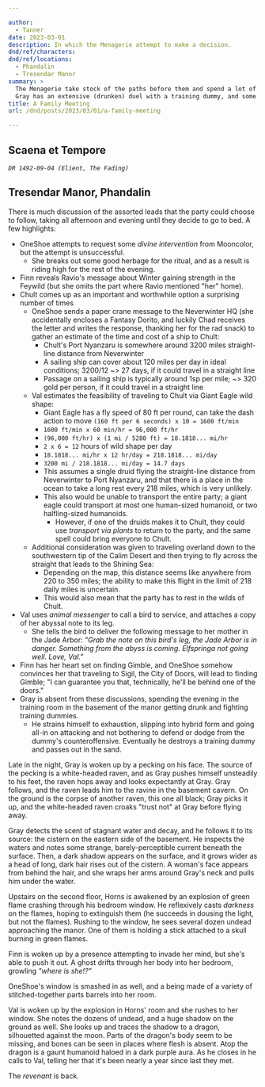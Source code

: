 ```yaml
---

author:
  - Tanner
date: 2023-03-01
description: In which the Menagerie attempt to make a decision.
dnd/ref/characters:
dnd/ref/locations:
  - Phandalin
  - Tresendar Manor
summary: >
  The Menagerie take stock of the paths before them and spend a lot of time trying to choose one.
  Gray has an extensive (drunken) duel with a training dummy, and some familiar unfamiliar guests come calling in the night.
title: A Family Meeting
url: /dnd/posts/2023/03/01/a-family-meeting

---
```


## Scaena et Tempore

_`DR 1492-09-04 (Elient, The Fading)`_

## Tresendar Manor, Phandalin

There is much discussion of the assorted leads that the party could choose to follow, taking all afternoon and evening until they decide to go to bed.
A few highlights:
- OneShoe attempts to request some _divine intervention_ from Mooncolor, but the attempt is unsuccessful.
  - She breaks out some good herbage for the ritual, and as a result is riding high for the rest of the evening.
- Finn reveals Ravio's message about Winter gaining strength in the Feywild (but she omits the part where Ravio mentioned "her" home).
- Chult comes up as an important and worthwhile option a surprising number of times
  - OneShoe sends a paper crane message to the Neverwinter HQ (she accidentally encloses a Fantasy Dorito, and luckily Chad receives the letter and writes the response, thanking her for the rad snack) to gather an estimate of the time and cost of a ship to Chult:
    - Chult's Port Nyanzaru is somewhere around 3200 miles straight-line distance from Neverwinter
    - A sailing ship can cover about 120 miles per day in ideal conditions; 3200/12 ~> 27 days, if it could travel in a straight line
    - Passage on a sailing ship is typically around 1sp per mile; ~> 320 gold per person, if it could travel in a straight line
  - Val estimates the feasibility of traveling to Chult via Giant Eagle wild shape:
    - Giant Eagle has a fly speed of 80 ft per round, can take the dash action to move `(160 ft per 6 seconds) x 10 = 1600 ft/min`
    - `1600 ft/min x 60 min/hr = 96,000 ft/hr`
    - `(96,000 ft/hr) x (1 mi / 5280 ft) = 18.1818... mi/hr`
    - `2 x 6 = 12` hours of wild shape per day
    - `18.1818... mi/hr x 12 hr/day = 218.1818... mi/day`
    - `3200 mi / 218.1818... mi/day = 14.7 days`
    - This assumes a single druid flying the straight-line distance from Neverwinter to Port Nyanzaru, and that there is a place in the ocean to take a long rest every 218 miles, which is very unlikely.
    - This also would be unable to transport the entire party; a giant eagle could transport at most one human-sized humanoid, or two halfling-sized humanoids.
      - However, if one of the druids makes it to Chult, they could use _transport via plants_ to return to the party, and the same spell could bring everyone to Chult.
  - Additional consideration was given to traveling overland down to the southwestern tip of the Calim Desert and then trying to fly across the straight that leads to the Shining Sea: 
    - Depending on the map, this distance seems like anywhere from 220 to 350 miles; the ability to make this flight in the limit of 218 daily miles is uncertain.
    - This would also mean that the party has to rest in the wilds of Chult.
- Val uses _animal messenger_ to call a bird to service, and attaches a copy of her abyssal note to its leg.
  - She tells the bird to deliver the following message to her mother in the Jade Arbor: _"Grab the note on this bird's leg, the Jade Arbor is in danger. Something from the abyss is coming. Elfspringa not going well. Love, Val."_
- Finn has her heart set on finding Gimble, and OneShoe somehow convinces her that traveling to Sigil, the City of Doors, will lead to finding Gimble; "I can guarantee you that, technically, he'll be behind one of the doors."
- Gray is absent from these discussions, spending the evening in the training room in the basement of the manor getting drunk and fighting training dummies.
  - He strains himself to exhaustion, slipping into hybrid form and going all-in on attacking and not bothering to defend or dodge from the dummy's counteroffensive. Eventually he destroys a training dummy and passes out in the sand.

Late in the night, Gray is woken up by a pecking on his face.
The source of the pecking is a white-headed raven, and as Gray pushes himself unsteadily to his feet, the raven hops away and looks expectantly at Gray.
Gray follows, and the raven leads him to the ravine in the basement cavern.
On the ground is the corpse of another raven, this one all black; Gray picks it up, and the white-headed raven croaks "trust not" at Gray before flying away.

Gray detects the scent of stagnant water and decay, and he follows it to its source: the cistern on the eastern side of the basement.
He inspects the waters and notes some strange, barely-perceptible current beneath the surface.
Then, a dark shadow appears on the surface, and it grows wider as a head of long, dark hair rises out of the cistern.
A woman's face appears from behind the hair, and she wraps her arms around Gray's neck and pulls him under the water.

Upstairs on the second floor, Horns is awakened by an explosion of green flame crashing through his bedroom window.
He reflexively casts _darkness_ on the flames, hoping to extinguish them (he succeeds in dousing the light, but not the flames).
Rushing to the window, he sees several dozen undead approaching the manor.
One of them is holding a stick attached to a skull burning in green flames.

Finn is woken up by a presence attempting to invade her mind, but she's able to push it out.
A ghost drifts through her body into her bedroom, growling _"where is she!?"_

OneShoe's window is smashed in as well, and a being made of a variety of stitched-together parts barrels into her room.

Val is woken up by the explosion in Horns' room and she rushes to her window.
She notes the dozens of undead, and a huge shadow on the ground as well.
She looks up and traces the shadow to a dragon, silhouetted against the moon.
Parts of the dragon's body seem to be missing, and bones can be seen in places where flesh is absent.
Atop the dragon is a gaunt humanoid haloed in a dark purple aura.
As he closes in he calls to Val, telling her that it's been nearly a year since last they met.

The _revenant_ is back.

